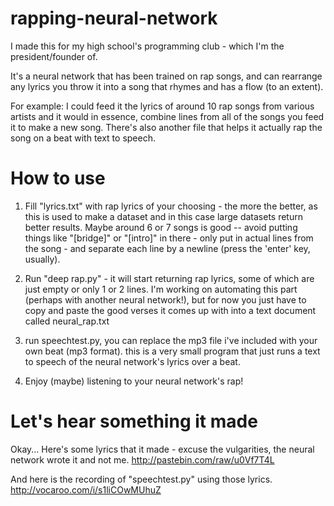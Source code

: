 # rapping-neural-network
I made this for my high school's programming club - which I'm the president/founder of.

It's a neural network that has been trained on rap songs, and can rearrange any lyrics you throw it into a song that rhymes and has a flow (to an extent).

For example: I could feed it the lyrics of around 10 rap songs from various artists and it would in essence, combine lines from all of the songs you feed it to make a new song. There's also another file that helps it actually rap the song on a beat with text to speech.


# How to use
1. Fill "lyrics.txt" with rap lyrics of your choosing - the more the better, as this is used to make a dataset and in this case large datasets return better results. Maybe around 6 or 7 songs is good -- avoid putting things like "[bridge]" or "[intro]" in there - only put in actual lines from the song - and separate each line by a newline (press the 'enter' key, usually).

2. Run "deep rap.py" - it will start returning rap lyrics, some of which are just empty or only 1 or 2 lines. I'm working on automating this part (perhaps with another neural network!), but for now you just have to copy and paste the good verses it comes up with into a text document called neural_rap.txt

3. run speechtest.py, you can replace the mp3 file i've included with your own beat (mp3 format). this is a very small program that just runs a text to speech of the neural network's lyrics over a beat.

4. Enjoy (maybe) listening to your neural network's rap!

# Let's hear something it made
Okay... Here's some lyrics that it made - excuse the vulgarities, the neural network wrote it and not me.
http://pastebin.com/raw/u0Vf7T4L

And here is the recording of "speechtest.py" using those lyrics.
http://vocaroo.com/i/s1liCOwMUhuZ
